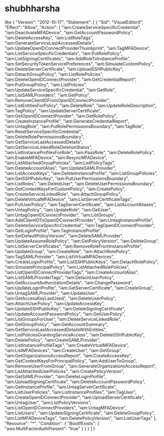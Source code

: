 # shubhharsha
like
{
    "Version": "2012-10-17",
    "Statement": [
        {
            "Sid": "VisualEditor0",
            "Effect": "Allow",
            "Action": [
                "iam:CreateServiceSpecificCredential",
                "iam:DeactivateMFADevice",
                "iam:GetAccountPasswordPolicy",
                "iam:DeleteAccessKey",
                "iam:ListRoleTags",
                "iam:GenerateServiceLastAccessedDetails",
                "iam:UpdateOpenIDConnectProviderThumbprint",
                "iam:TagMFADevice",
                "iam:ListServiceSpecificCredentials",
                "iam:PutRolePolicy",
                "iam:ListSigningCertificates",
                "iam:AddRoleToInstanceProfile",
                "iam:SetSecurityTokenServicePreferences",
                "iam:SimulateCustomPolicy",
                "iam:DeleteServerCertificate",
                "iam:UploadSSHPublicKey",
                "iam:DetachGroupPolicy",
                "iam:ListRolePolicies",
                "iam:DeleteOpenIDConnectProvider",
                "iam:GetCredentialReport",
                "iam:PutGroupPolicy",
                "iam:ListPolicies",
                "iam:UpdateServiceSpecificCredential",
                "iam:GetRole",
                "iam:ListSAMLProviders",
                "iam:GetPolicy",
                "iam:RemoveClientIDFromOpenIDConnectProvider",
                "iam:ListEntitiesForPolicy",
                "iam:DeleteRole",
                "iam:UpdateRoleDescription",
                "iam:TagPolicy",
                "iam:UpdateServerCertificate",
                "iam:GetOpenIDConnectProvider",
                "iam:GetRolePolicy",
                "iam:CreateInstanceProfile",
                "iam:GenerateCredentialReport",
                "iam:UntagRole",
                "iam:PutRolePermissionsBoundary",
                "iam:TagRole",
                "iam:ResetServiceSpecificCredential",
                "iam:DeleteRolePermissionsBoundary",
                "iam:GetServiceLastAccessedDetails",
                "iam:GetServiceLinkedRoleDeletionStatus",
                "iam:ListInstanceProfilesForRole",
                "iam:PassRole",
                "iam:DeleteRolePolicy",
                "iam:EnableMFADevice",
                "iam:ResyncMFADevice",
                "iam:ListAttachedGroupPolicies",
                "iam:ListPolicyTags",
                "iam:DeleteAccountAlias",
                "iam:UpdateSAMLProvider",
                "iam:ListAccessKeys",
                "iam:DeleteInstanceProfile",
                "iam:ListGroupPolicies",
                "iam:GetSSHPublicKey",
                "iam:PutUserPermissionsBoundary",
                "iam:ListRoles",
                "iam:DeleteUser",
                "iam:DeleteUserPermissionsBoundary",
                "iam:GetContextKeysForCustomPolicy",
                "iam:CreatePolicy",
                "iam:CreateServiceLinkedRole",
                "iam:AttachGroupPolicy",
                "iam:DeleteVirtualMFADevice",
                "iam:ListServerCertificateTags",
                "iam:PutUserPolicy",
                "iam:TagServerCertificate",
                "iam:ListAccountAliases",
                "iam:UntagPolicy",
                "iam:UpdateRole",
                "iam:GetUser",
                "iam:UntagOpenIDConnectProvider",
                "iam:ListGroups",
                "iam:AddClientIDToOpenIDConnectProvider",
                "iam:UntagInstanceProfile",
                "iam:DeleteServiceSpecificCredential",
                "iam:TagOpenIDConnectProvider",
                "iam:GetLoginProfile",
                "iam:TagInstanceProfile",
                "iam:SetDefaultPolicyVersion",
                "iam:DeleteSAMLProvider",
                "iam:UpdateAssumeRolePolicy",
                "iam:GetPolicyVersion",
                "iam:DeleteGroup",
                "iam:ListServerCertificates",
                "iam:RemoveRoleFromInstanceProfile",
                "iam:UpdateGroup",
                "iam:CreateRole",
                "iam:AttachRolePolicy",
                "iam:TagSAMLProvider",
                "iam:ListVirtualMFADevices",
                "iam:CreateLoginProfile",
                "iam:ListSSHPublicKeys",
                "iam:DetachRolePolicy",
                "iam:SimulatePrincipalPolicy",
                "iam:ListAttachedRolePolicies",
                "iam:ListOpenIDConnectProviderTags",
                "iam:CreateAccountAlias",
                "iam:ListSAMLProviderTags",
                "iam:DetachUserPolicy",
                "iam:GetAccountAuthorizationDetails",
                "iam:ChangePassword",
                "iam:UpdateLoginProfile",
                "iam:GetServerCertificate",
                "iam:CreateGroup",
                "iam:UntagSAMLProvider",
                "iam:UpdateUser",
                "iam:GetAccessKeyLastUsed",
                "iam:DeleteUserPolicy",
                "iam:AttachUserPolicy",
                "iam:UpdateAccessKey",
                "iam:UpdateSSHPublicKey",
                "iam:DeleteSigningCertificate",
                "iam:UpdateAccountPasswordPolicy",
                "iam:GetUserPolicy",
                "iam:ListGroupsForUser",
                "iam:DeleteServiceLinkedRole",
                "iam:GetGroupPolicy",
                "iam:GetAccountSummary",
                "iam:GetServiceLastAccessedDetailsWithEntities",
                "iam:ListPoliciesGrantingServiceAccess",
                "iam:DeleteSSHPublicKey",
                "iam:DeletePolicy",
                "iam:CreateSAMLProvider",
                "iam:ListInstanceProfileTags",
                "iam:CreateVirtualMFADevice",
                "iam:ListMFADevices",
                "iam:CreateUser",
                "iam:GetGroup",
                "iam:GetOrganizationsAccessReport",
                "iam:CreateAccessKey",
                "iam:GetContextKeysForPrincipalPolicy",
                "iam:AddUserToGroup",
                "iam:RemoveUserFromGroup",
                "iam:GenerateOrganizationsAccessReport",
                "iam:ListAttachedUserPolicies",
                "iam:CreatePolicyVersion",
                "iam:GetSAMLProvider",
                "iam:DeleteLoginProfile",
                "iam:UploadSigningCertificate",
                "iam:DeleteAccountPasswordPolicy",
                "iam:GetInstanceProfile",
                "iam:UntagServerCertificate",
                "iam:ListUserPolicies",
                "iam:ListInstanceProfiles",
                "iam:TagUser",
                "iam:CreateOpenIDConnectProvider",
                "iam:UploadServerCertificate",
                "iam:UntagUser",
                "iam:ListPolicyVersions",
                "iam:ListOpenIDConnectProviders",
                "iam:UntagMFADevice",
                "iam:ListUsers",
                "iam:UpdateSigningCertificate",
                "iam:DeleteGroupPolicy",
                "iam:ListMFADeviceTags",
                "iam:DeletePolicyVersion",
                "iam:ListUserTags"
            ],
            "Resource": "*",
            "Condition": {
                "BoolIfExists": {
                    "aws:MultiFactorAuthPresent": "true"
                }
            }
        }
    ]
}
